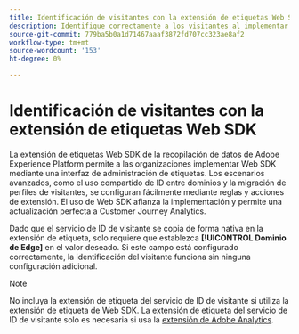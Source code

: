 ```yaml
---
title: Identificación de visitantes con la extensión de etiquetas Web SDK
description: Identifique correctamente a los visitantes al implementar la extensión de etiquetas Web SDK.
source-git-commit: 779ba5b0a1d71467aaaf3872fd707cc323ae8af2
workflow-type: tm+mt
source-wordcount: '153'
ht-degree: 0%

---
```


# Identificación de visitantes con la extensión de etiquetas Web SDK

La extensión de etiquetas Web SDK de la recopilación de datos de Adobe Experience Platform permite a las organizaciones implementar Web SDK mediante una interfaz de administración de etiquetas. Los escenarios avanzados, como el uso compartido de ID entre dominios y la migración de perfiles de visitantes, se configuran fácilmente mediante reglas y acciones de extensión. El uso de Web SDK afianza la implementación y permite una actualización perfecta a Customer Journey Analytics.

Dado que el servicio de ID de visitante se copia de forma nativa en la extensión de etiqueta, solo requiere que establezca **[!UICONTROL Dominio de Edge]** en el valor deseado. Si este campo está configurado correctamente, la identificación del visitante funciona sin ninguna configuración adicional.

>[!NOTE]
>
>No incluya la extensión de etiqueta del servicio de ID de visitante si utiliza la extensión de etiqueta de Web SDK. La extensión de etiqueta del servicio de ID de visitante solo es necesaria si usa la [extensión de Adobe Analytics](analytics-extension.md).
